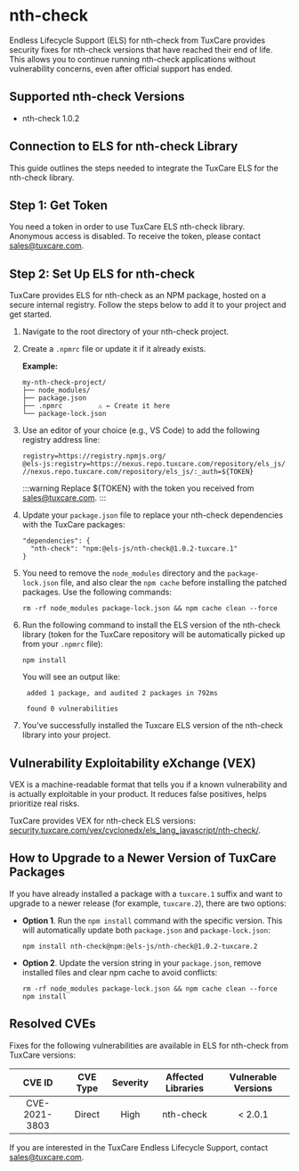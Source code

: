 # nth-check

Endless Lifecycle Support (ELS) for nth-check from TuxCare provides security fixes for nth-check versions that have reached their end of life. This allows you to continue running nth-check applications without vulnerability concerns, even after official support has ended.

## Supported nth-check Versions

* nth-check 1.0.2

## Connection to ELS for nth-check Library

This guide outlines the steps needed to integrate the TuxCare ELS for the nth-check library.

## Step 1: Get Token

You need a token in order to use TuxCare ELS nth-check library. Anonymous access is disabled. To receive the token, please contact [sales@tuxcare.com](mailto:sales@tuxcare.com).

## Step 2: Set Up ELS for nth-check

TuxCare provides ELS for nth-check as an NPM package, hosted on a secure internal registry. Follow the steps below to add it to your project and get started.

1. Navigate to the root directory of your nth-check project.
2. Create a `.npmrc` file or update it if it already exists.

   **Example:**

   ```text
   my-nth-check-project/
   ├── node_modules/
   ├── package.json
   ├── .npmrc         ⚠️ ← Create it here
   └── package-lock.json
   ```

3. Use an editor of your choice (e.g., VS Code) to add the following registry address line:

   <CodeWithCopy>

   ```text
   registry=https://registry.npmjs.org/
   @els-js:registry=https://nexus.repo.tuxcare.com/repository/els_js/
   //nexus.repo.tuxcare.com/repository/els_js/:_auth=${TOKEN}
   ```

   </CodeWithCopy>

   :::warning
   Replace ${TOKEN} with the token you received from [sales@tuxcare.com](mailto:sales@tuxcare.com).
   :::

4. Update your `package.json` file to replace your nth-check dependencies with the TuxCare packages:

   <CodeWithCopy>

   ```text
   "dependencies": {
     "nth-check": "npm:@els-js/nth-check@1.0.2-tuxcare.1"
   }
   ```

   </CodeWithCopy>

5. You need to remove the `node_modules` directory and the `package-lock.json` file, and also clear the `npm cache` before installing the patched packages. Use the following commands:
   
   <CodeWithCopy>

   ```text
   rm -rf node_modules package-lock.json && npm cache clean --force
   ```

   </CodeWithCopy>

6. Run the following command to install the ELS version of the nth-check library (token for the TuxCare repository will be automatically picked up from your `.npmrc` file):

   <CodeWithCopy>

   ```text
   npm install
   ```

   </CodeWithCopy>

   You will see an output like:

   ```text
    added 1 package, and audited 2 packages in 792ms
    
    found 0 vulnerabilities
   ```

7. You've successfully installed the Tuxcare ELS version of the nth-check library into your project.

## Vulnerability Exploitability eXchange (VEX) 

VEX is a machine-readable format that tells you if a known vulnerability and is actually exploitable in your product. It reduces false positives, helps prioritize real risks.

TuxCare provides VEX for nth-check ELS versions: [security.tuxcare.com/vex/cyclonedx/els_lang_javascript/nth-check/](https://security.tuxcare.com/vex/cyclonedx/els_lang_javascript/nth-check/).

## How to Upgrade to a Newer Version of TuxCare Packages

If you have already installed a package with a `tuxcare.1` suffix and want to upgrade to a newer release (for example, `tuxcare.2`), there are two options:

* **Option 1**. Run the `npm install` command with the specific version. This will automatically update both `package.json` and `package-lock.json`:

  <CodeWithCopy>

  ```text
  npm install nth-check@npm:@els-js/nth-check@1.0.2-tuxcare.2
  ```

  </CodeWithCopy>

* **Option 2**. Update the version string in your `package.json`, remove installed files and clear npm cache to avoid conflicts:

  <CodeWithCopy>

  ```text
  rm -rf node_modules package-lock.json && npm cache clean --force
  npm install
  ```

  </CodeWithCopy>

## Resolved CVEs

Fixes for the following vulnerabilities are available in ELS for nth-check from TuxCare versions:

| CVE ID         | CVE Type | Severity | Affected Libraries | Vulnerable Versions |
| :------------: | :------: |:--------:|:------------------:| :----------------: |
| CVE-2021-3803  | Direct   | High     | nth-check         | < 2.0.1            |

If you are interested in the TuxCare Endless Lifecycle Support, contact [sales@tuxcare.com](mailto:sales@tuxcare.com).

